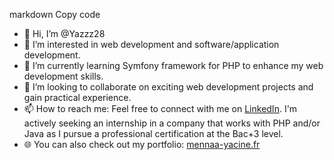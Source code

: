 
markdown
Copy code
- 👋 Hi, I’m @Yazzz28
- 👀 I’m interested in web development and software/application development.
- 🌱 I’m currently learning Symfony framework for PHP to enhance my web development skills.
- 💞️ I’m looking to collaborate on exciting web development projects and gain practical experience.
- 📫 How to reach me: Feel free to connect with me on [LinkedIn](https://www.linkedin.com/in/yacine-mennaa/). I'm actively seeking an internship in a company that works with PHP and/or Java as I pursue a professional certification at the Bac+3 level.
- 🌐 You can also check out my portfolio: [mennaa-yacine.fr](https://mennaa-yacine.fr/)



<!---
Yazzz28/Yazzz28 is a ✨ special ✨ repository because its `README.md` (this file) appears on your GitHub profile.
You can click the Preview link to take a look at your changes.
--->
